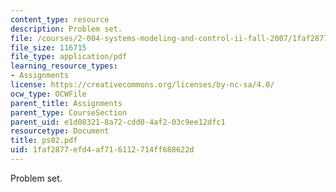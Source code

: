 ```yaml
---
content_type: resource
description: Problem set.
file: /courses/2-004-systems-modeling-and-control-ii-fall-2007/1faf2877efd4af716112714ff688622d_ps02.pdf
file_size: 116715
file_type: application/pdf
learning_resource_types:
- Assignments
license: https://creativecommons.org/licenses/by-nc-sa/4.0/
ocw_type: OCWFile
parent_title: Assignments
parent_type: CourseSection
parent_uid: e1d08321-8a72-cdd0-4af2-03c9ee12dfc1
resourcetype: Document
title: ps02.pdf
uid: 1faf2877-efd4-af71-6112-714ff688622d
---
```

Problem set.